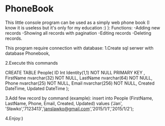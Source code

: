 # PhoneBook
This little console program can be used as a simply web phone book (I know it is useless but it's only for my education :) ):
Functions:
-Adding new records
-Showing all records with pagination
-Editing records
-Deleting records.

This program require connection with database:
1.Create sql serwer with database Phonebook,

2.Execute this commands

  CREATE TABLE People(
  ID Int Identity(1,1) NOT NULL PRIMARY KEY ,
  FirstName nvarchar(32) NOT NULL,
  LastName nvarchar(64) NOT NULL,
  Phone nvarchar(25) NOT NULL,
  Email nvarchar(256) NOT NULL,
  Created DateTime,
  Updated DateTime
  ); 

3.Add few record by command (example):
   insert into People (FirstName, LastName, Phone, Email, Created, Updated)
	  values ('Jan', 'Sławko','7123413','janslawko@gmail.com','2015/1/1','2015/1/2');
	
4.Enjoy:)
